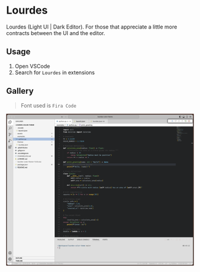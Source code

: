 # Lourdes

Lourdes (Light UI | Dark Editor). For those that appreciate a little more contracts between the UI and the editor.

## Usage

1. Open VSCode
2. Search for `Lourdes` in extensions

## Gallery

> Font used is `Fira Code`

![Screenshot with Lourdes Color Theme](/assets/screenshot.png)